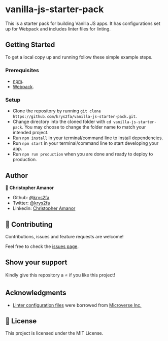# vanilla-js-starter-pack
This is a starter pack for building Vanilla JS apps. It has configurations set up for Webpack and includes linter files for linting.

## Getting Started

To get a local copy up and running follow these simple example steps.

### Prerequisites

- [npm](https://medium.com/r/?url=https%3A%2F%2Fwww.npmjs.com).
- [Webpack](https://webpack.js.org/).

### Setup
- Clone the repository by running `git clone https://github.com/krys2fa/vanilla-js-starter-pack.git`.
- Change directory into the cloned folder with `cd vanilla-js-starter-pack`. You may choose to change the folder name to match your intended project.
- Run `npm install` in your terminal/command line to install dependencies.
- Run `npm start` in your terminal/command line to start developing your app.
- Run `npm run production` when you are done and ready to deploy to production.

## Author

👤 **Christopher Amanor**

- Github: [@krys2fa](https://github.com/krys2fa)
- Twitter: [@krys2fa](https://twitter.com/krys2fa)
- Linkedin: [Christopher Amanor](https://www.linkedin.com/in/christopher-amanor/)

## 🤝 Contributing

Contributions, issues and feature requests are welcome!

Feel free to check the [issues page](https://github.com/krys2fa/vanilla-js-starter-pack/issues).

## Show your support

Kindly give this repository a ⭐️ if you like this project!

## Acknowledgments

- [Linter configuration files](https://medium.com/r/?url=https%3A%2F%2Fgithub.com%2Fmicroverseinc%2Flinters-config%2Ftree%2Fmaster%2Fjavascript) were borrowed from [Microverse Inc.](https://www.microverse.org)

## 📝 License

This project is licensed under the MIT License.
